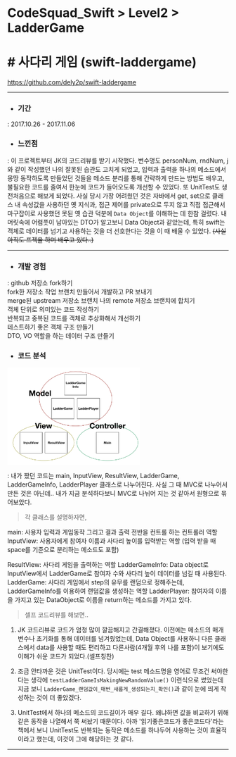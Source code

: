 # CodeSquad_Swift > Level2 > LadderGame
# # 사다리 게임 (swift-laddergame)
https://github.com/dely2p/swift-laddergame

---

- ### 기간
 : 2017.10.26 - 2017.11.06
   
- ### 느낀점
 : 이 프로젝트부터 JK의 코드리뷰를 받기 시작했다.
    변수명도 personNum, rndNum, j와 같이 작성했던 나의 잘못된 습관도 고치게 되었고, 입력과 출력을 하나의 메소드에서 몽땅 동작하도록 만들었던 것들을 메소드 분리를 통해 간략하게 만드는 방법도 배우고, 불필요한 코드를 줄여서 한눈에 코드가 들어오도록 개선할 수 있었다. 또 UnitTest도 생전처음으로 해보게 되었다.
    사실 당시 가장 어려웠던 것은 자바에서 get, set으로 클래스 내 속성값을 사용하던 옛 지식과, 접근 제어를 private으로 두지 않고 직접 접근해서 마구잡이로 사용했던 못된 옛 습관 덕분에 `Data Object`를 이해하는 데 한참 걸렸다. 내 머릿속에 어렴풋이 남아있는 DTO가 알고보니 Data Object과 같았는데, 특히 swift는 객체로 데이터를 넘기고 사용하는 것을 더 선호한다는 것을 이 때 배울 수 있었다. ~~(사실 아직도 프젝을 하며 배우고 있다..)~~

---
  
- ### 개발 경험
 : github 저장소 fork하기  
fork한 저장소 작업 브랜치 만들어서 개발하고 PR 보내기  
merge된 upstream 저장소 브랜치 나의 remote 저장소 브랜치에 합치기  
객체 단위로 의미있는 코드 작성하기  
반복되고 중복된 코드를 객체로 추상화해서 개선하기  
테스트하기 좋은 객체 구조 만들기  
DTO, VO 역할을 하는 데이터 구조 만들기  
  
- ### 코드 분석

<img src="./img/LadderGame1.png" width="60%" height="60%" align="center">

: 내가 짰던 코드는 main, InputView, ResultView, LadderGame, LadderGameInfo, LadderPlayer 클래스로 나누어진다.
사실 그 때 MVC로 나누어서 만든 것은 아닌데.. 내가 지금 분석하다보니 MVC로 나뉘어 지는 것 같아서 원형으로 묶어보았다.

  
 > 각 클래스를 설명하자면,
 
 main: 사용자 입력과 게임동작 그리고 결과 출력 전반을 컨트롤 하는 컨트롤러 역할
 InputView: 사용자에게 참여자 이름과 사다리 높이를 입력받는 역할 (입력 받을 때 space를 기준으로 분리하는 메소드도 포함)
 
 ResultView: 사다리 게임을 출력하는 역할
 LadderGameInfo: Data object로 InputView에서 LadderGame로 참여자 수와 사다리 높이 데이터를 넘길 때 사용된다.
 LadderGame: 사다리 게임에서 step의 유무를 랜덤으로 정해주는데, LadderGameInfo를 이용하여 랜덤값을 생성하는 역할
 LadderPlayer: 참여자의 이름을 가지고 있는 DataObject로 이름을 return하는 메소드를 가지고 있다.


  > 셀프 코드리뷰를 해보면..

1. JK 코드리뷰로 코드가 엄청 많이 깔끔해지고 간결해졌다. 이전에는 메소드의 매개변수나 초기화를 통해 데이터를 넘겨줬었는데, Data Object를 사용하니 다른 클래스에서 data를 사용할 때도 편리하고 다른사람(4개월 후의 나를 포함)이 보기에도 이해가 쉬운 코드가 되었다.(셀프칭찬)  

2. 조금 안타까운 것은 UnitTest이다. 당시에는 test 메소드명을 영어로 무조건 써야한다는 생각에 `testLadderGameIsMakingNewRandomValue()` 이런식으로 썼었는데 지금 보니 `LadderGame_랜덤값이_매번_새롭게_생성되는지_확인()`과 같이 눈에 띄게 작성하는 것이 더 좋았겠다.  

3. UnitTest에서 하나의 메소드의 코드길이가 매우 길다. 왜냐하면 값을 비교하기 위해 같은 동작을 나열해서 쭉 써놨기 때문이다. 아까 '읽기좋은코드가 좋은코드다'라는 책에서 보니 UnitTest도 반복되는 동작은 메소드를 하나두어 사용하는 것이 효율적이라고 했는데, 이것이 그에 해당하는 것 같다.  
  
  ---
